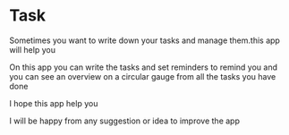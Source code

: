 # Task
Sometimes you want to write down your tasks and manage them.this app will help you

On this app you can write the tasks and set reminders to remind you
and you can see an overview on a circular gauge from all the tasks you have done

I hope this app help you

I will be happy from any suggestion or idea to improve the app
